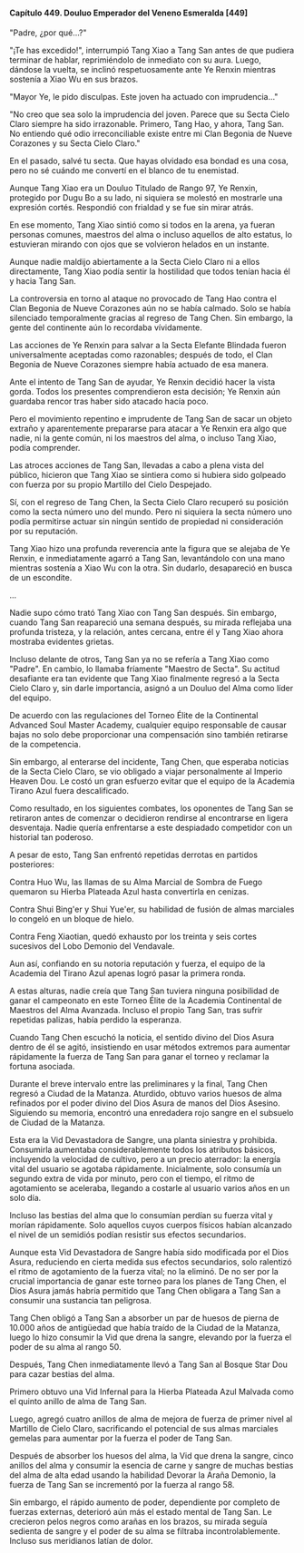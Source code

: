 
#### Capítulo 449. Douluo Emperador del Veneno Esmeralda [449]


"Padre, ¿por qué…?"

"¡Te has excedido!", interrumpió Tang Xiao a Tang San antes de que pudiera terminar de hablar, reprimiéndolo de inmediato con su aura. Luego, dándose la vuelta, se inclinó respetuosamente ante Ye Renxin mientras sostenía a Xiao Wu en sus brazos.

"Mayor Ye, le pido disculpas. Este joven ha actuado con imprudencia..."

"No creo que sea solo la imprudencia del joven. Parece que su Secta Cielo Claro siempre ha sido irrazonable. Primero, Tang Hao, y ahora, Tang San. No entiendo qué odio irreconciliable existe entre mi Clan Begonia de Nueve Corazones y su Secta Cielo Claro."

En el pasado, salvé tu secta. Que hayas olvidado esa bondad es una cosa, pero no sé cuándo me convertí en el blanco de tu enemistad.

Aunque Tang Xiao era un Douluo Titulado de Rango 97, Ye Renxin, protegido por Dugu Bo a su lado, ni siquiera se molestó en mostrarle una expresión cortés. Respondió con frialdad y se fue sin mirar atrás.

En ese momento, Tang Xiao sintió como si todos en la arena, ya fueran personas comunes, maestros del alma o incluso aquellos de alto estatus, lo estuvieran mirando con ojos que se volvieron helados en un instante.

Aunque nadie maldijo abiertamente a la Secta Cielo Claro ni a ellos directamente, Tang Xiao podía sentir la hostilidad que todos tenían hacia él y hacia Tang San.

La controversia en torno al ataque no provocado de Tang Hao contra el Clan Begonia de Nueve Corazones aún no se había calmado. Solo se había silenciado temporalmente gracias al regreso de Tang Chen. Sin embargo, la gente del continente aún lo recordaba vívidamente.

Las acciones de Ye Renxin para salvar a la Secta Elefante Blindada fueron universalmente aceptadas como razonables; después de todo, el Clan Begonia de Nueve Corazones siempre había actuado de esa manera.

Ante el intento de Tang San de ayudar, Ye Renxin decidió hacer la vista gorda. Todos los presentes comprendieron esta decisión; Ye Renxin aún guardaba rencor tras haber sido atacado hacía poco.

Pero el movimiento repentino e imprudente de Tang San de sacar un objeto extraño y aparentemente prepararse para atacar a Ye Renxin era algo que nadie, ni la gente común, ni los maestros del alma, o incluso Tang Xiao, podía comprender.

Las atroces acciones de Tang San, llevadas a cabo a plena vista del público, hicieron que Tang Xiao se sintiera como si hubiera sido golpeado con fuerza por su propio Martillo del Cielo Despejado.

Sí, con el regreso de Tang Chen, la Secta Cielo Claro recuperó su posición como la secta número uno del mundo. Pero ni siquiera la secta número uno podía permitirse actuar sin ningún sentido de propiedad ni consideración por su reputación.

Tang Xiao hizo una profunda reverencia ante la figura que se alejaba de Ye Renxin, e inmediatamente agarró a Tang San, levantándolo con una mano mientras sostenía a Xiao Wu con la otra. Sin dudarlo, desapareció en busca de un escondite.

...

Nadie supo cómo trató Tang Xiao con Tang San después. Sin embargo, cuando Tang San reapareció una semana después, su mirada reflejaba una profunda tristeza, y la relación, antes cercana, entre él y Tang Xiao ahora mostraba evidentes grietas.

Incluso delante de otros, Tang San ya no se refería a Tang Xiao como "Padre". En cambio, lo llamaba fríamente "Maestro de Secta". Su actitud desafiante era tan evidente que Tang Xiao finalmente regresó a la Secta Cielo Claro y, sin darle importancia, asignó a un Douluo del Alma como líder del equipo.

De acuerdo con las regulaciones del Torneo Élite de la Continental Advanced Soul Master Academy, cualquier equipo responsable de causar bajas no solo debe proporcionar una compensación sino también retirarse de la competencia.

Sin embargo, al enterarse del incidente, Tang Chen, que esperaba noticias de la Secta Cielo Claro, se vio obligado a viajar personalmente al Imperio Heaven Dou. Le costó un gran esfuerzo evitar que el equipo de la Academia Tirano Azul fuera descalificado.

Como resultado, en los siguientes combates, los oponentes de Tang San se retiraron antes de comenzar o decidieron rendirse al encontrarse en ligera desventaja. Nadie quería enfrentarse a este despiadado competidor con un historial tan poderoso.

A pesar de esto, Tang San enfrentó repetidas derrotas en partidos posteriores:

Contra Huo Wu, las llamas de su Alma Marcial de Sombra de Fuego quemaron su Hierba Plateada Azul hasta convertirla en cenizas.

Contra Shui Bing'er y Shui Yue'er, su habilidad de fusión de almas marciales lo congeló en un bloque de hielo.

Contra Feng Xiaotian, quedó exhausto por los treinta y seis cortes sucesivos del Lobo Demonio del Vendavale.

Aun así, confiando en su notoria reputación y fuerza, el equipo de la Academia del Tirano Azul apenas logró pasar la primera ronda.

A estas alturas, nadie creía que Tang San tuviera ninguna posibilidad de ganar el campeonato en este Torneo Élite de la Academia Continental de Maestros del Alma Avanzada. Incluso el propio Tang San, tras sufrir repetidas palizas, había perdido la esperanza.

Cuando Tang Chen escuchó la noticia, el sentido divino del Dios Asura dentro de él se agitó, insistiendo en usar métodos extremos para aumentar rápidamente la fuerza de Tang San para ganar el torneo y reclamar la fortuna asociada.

Durante el breve intervalo entre las preliminares y la final, Tang Chen regresó a Ciudad de la Matanza. Aturdido, obtuvo varios huesos de alma refinados por el poder divino del Dios Asura de manos del Dios Asesino. Siguiendo su memoria, encontró una enredadera rojo sangre en el subsuelo de Ciudad de la Matanza.

Esta era la Vid Devastadora de Sangre, una planta siniestra y prohibida. Consumirla aumentaba considerablemente todos los atributos básicos, incluyendo la velocidad de cultivo, pero a un precio aterrador: la energía vital del usuario se agotaba rápidamente. Inicialmente, solo consumía un segundo extra de vida por minuto, pero con el tiempo, el ritmo de agotamiento se aceleraba, llegando a costarle al usuario varios años en un solo día.

Incluso las bestias del alma que lo consumían perdían su fuerza vital y morían rápidamente. Solo aquellos cuyos cuerpos físicos habían alcanzado el nivel de un semidiós podían resistir sus efectos secundarios.

Aunque esta Vid Devastadora de Sangre había sido modificada por el Dios Asura, reduciendo en cierta medida sus efectos secundarios, solo ralentizó el ritmo de agotamiento de la fuerza vital; no la eliminó. De no ser por la crucial importancia de ganar este torneo para los planes de Tang Chen, el Dios Asura jamás habría permitido que Tang Chen obligara a Tang San a consumir una sustancia tan peligrosa.

Tang Chen obligó a Tang San a absorber un par de huesos de pierna de 10.000 años de antigüedad que había traído de la Ciudad de la Matanza, luego lo hizo consumir la Vid que drena la sangre, elevando por la fuerza el poder de su alma al rango 50.

Después, Tang Chen inmediatamente llevó a Tang San al Bosque Star Dou para cazar bestias del alma.

Primero obtuvo una Vid Infernal para la Hierba Plateada Azul Malvada como el quinto anillo de alma de Tang San.

Luego, agregó cuatro anillos de alma de mejora de fuerza de primer nivel al Martillo de Cielo Claro, sacrificando el potencial de sus almas marciales gemelas para aumentar por la fuerza el poder de Tang San.

Después de absorber los huesos del alma, la Vid que drena la sangre, cinco anillos del alma y consumir la esencia de carne y sangre de muchas bestias del alma de alta edad usando la habilidad Devorar la Araña Demonio, la fuerza de Tang San se incrementó por la fuerza al rango 58.

Sin embargo, el rápido aumento de poder, dependiente por completo de fuerzas externas, deterioró aún más el estado mental de Tang San. Le crecieron pelos negros como arañas en los brazos, su mirada seguía sedienta de sangre y el poder de su alma se filtraba incontrolablemente. Incluso sus meridianos latían de dolor.